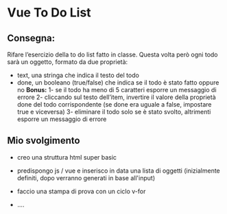 Vue To Do List
===
## Consegna:
Rifare l’esercizio della to do list fatto in classe.
Questa volta però ogni todo sarà un oggetto, formato da due proprietà:
- text, una stringa che indica il testo del todo
- done, un booleano (true/false) che indica se il todo è stato fatto oppure no
**Bonus:**
1- se il todo ha meno di 5 caratteri esporre un messaggio di errore
2- cliccando sul testo dell’item, invertire il valore della proprietà done del todo corrispondente (se done era uguale a false, impostare true e viceversa)
3- eliminare il todo solo se è stato svolto, altrimenti esporre un messaggio di errore

## Mio svolgimento

* creo una struttura html super basic

* predispongo js / vue e inserisco in data una lista di oggetti (inizialmente definiti, dopo verranno generati in base all'input)

* faccio una stampa di prova con un ciclo v-for 

* ....